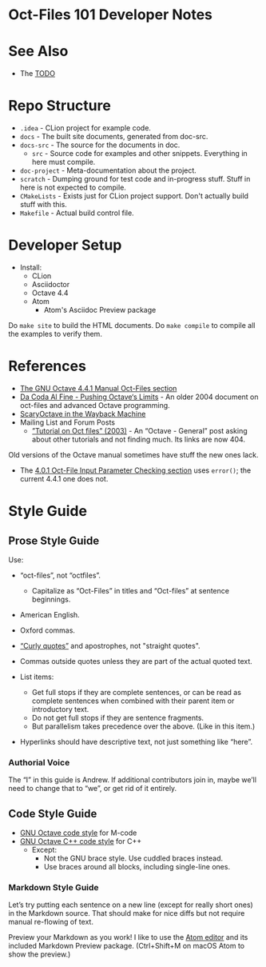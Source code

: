 Oct-Files 101 Developer Notes
=============================

# See Also

* The [TODO](TODO.md)

# Repo Structure

* `.idea` - CLion project for example code.
* `docs` - The built site documents, generated from doc-src.
* `docs-src` - The source for the documents in doc.
  * `src` - Source code for examples and other snippets. Everything in here must compile.
* `doc-project` - Meta-documentation about the project.
* `scratch` - Dumping ground for test code and in-progress stuff. Stuff in here is not expected to compile.
* `CMakeLists` - Exists just for CLion project support. Don't actually build stuff with this.
* `Makefile` - Actual build control file.

# Developer Setup

* Install:
  * CLion
  * Asciidoctor
  * Octave 4.4
  * Atom
    * Atom's Asciidoc Preview package

Do `make site` to build the HTML documents. Do `make compile` to compile all the examples to verify them.

# References

* [The GNU Octave 4.4.1 Manual Oct-Files section](https://octave.org/doc/v4.4.1/Oct_002dFiles.html)
* [Da Coda Al Fine - Pushing Octave‘s Limits](https://octave.sourceforge.io/coda/index.html) - An older 2004 document on oct-files and advanced Octave programming.
* [ScaryOctave in the Wayback Machine](http://web.archive.org/web/20040430174704/http://wiki.octave.org:80/wiki.pl?ScaryOctave)
* Mailing List and Forum Posts
  * [”Tutorial on Oct files” (2003)](http://octave.1599824.n4.nabble.com/Tutorial-on-Oct-files-td1617194.html) - An “Octave - General” post asking about other tutorials and not finding much. Its links are now 404.

Old versions of the Octave manual sometimes have stuff the new ones lack.

* The [4.0.1 Oct-File Input Parameter Checking section](https://octave.org/doc/v4.0.1/Input-Parameter-Checking-in-Oct_002dFiles.html) uses `error()`; the current 4.4.1 one does not.

# Style Guide

## Prose Style Guide

Use:

* “oct-files”, not “octfiles”.
  * Capitalize as “Oct-Files” in titles and “Oct-files” at sentence beginnings.
* American English.
* Oxford commas.
* [“Curly quotes”](https://chrisbracco.com/curly-quotes/) and apostrophes, not "straight quotes".
* Commas outside quotes unless they are part of the actual quoted text.

* List items:
  * Get full stops if they are complete sentences, or can be read as complete sentences when combined with their parent item or introductory text.
  * Do not get full stops if they are sentence fragments.
  * But parallelism takes precedence over the above. (Like in this item.)

* Hyperlinks should have descriptive text, not just something like “here”.

### Authorial Voice

The “I” in this guide is Andrew.
If additional contributors join in, maybe we’ll need to change that to “we”, or get rid of it entirely.

## Code Style Guide

* [GNU Octave code style](https://wiki.octave.org/Octave_style_guide) for M-code
* [GNU Octave C++ code style](https://wiki.octave.org/C%2B%2B_style_guide) for C++
  * Except:
    * Not the GNU brace style. Use cuddled braces instead.
    * Use braces around all blocks, including single-line ones.

### Markdown Style Guide

Let’s try putting each sentence on a new line (except for really short ones) in the Markdown source.
That should make for nice diffs but not require manual re-flowing of text.

Preview your Markdown as you work!
I like to use the [Atom editor](https://atom.io/) and its included Markdown Preview package.
(Ctrl+Shift+M on macOS Atom to show the preview.)
